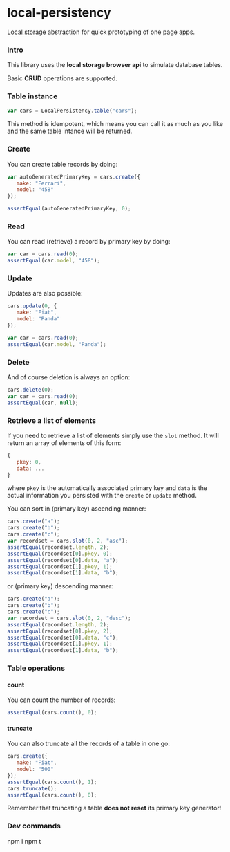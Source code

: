 local-persistency
================

[Local storage](https://developer.mozilla.org/en-US/docs/Web/Guide/API/DOM/Storage) abstraction for quick prototyping of one page apps.

### Intro ###

This library uses the **local storage browser api** to simulate database tables. 

Basic **CRUD** operations are supported.

### Table instance ###

```js
var cars = LocalPersistency.table("cars");
```

This method is idempotent, which means you can call it as much as you like and the same table intance will be returned.

### Create ###

You can create table records by doing:

```js
var autoGeneratedPrimaryKey = cars.create({
   make: "Ferrari",
   model: "458"
});

assertEqual(autoGeneratedPrimaryKey, 0);
```

### Read ###

You can read (retrieve) a record by primary key by doing:

```js
var car = cars.read(0);
assertEqual(car.model, "458");
```

### Update ###

Updates are also possible:

```js
cars.update(0, {
   make: "Fiat",
   model: "Panda"
});

var car = cars.read(0);
assertEqual(car.model, "Panda");
```

### Delete ###

And of course deletion is always an option:

```js
cars.delete(0);
var car = cars.read(0);
assertEqual(car, null);
```

### Retrieve a list of elements ###

If you need to retrieve a list of elements simply use the `slot` method. It will return an array of elements of this form:

```js
{
   pkey: 0,
   data: ...
}
```

where `pkey` is the automatically associated primary key and `data` is the actual information you persisted with the `create` or `update` method.

You can sort in (primary key) ascending manner:

```js
cars.create("a");
cars.create("b");
cars.create("c");
var recordset = cars.slot(0, 2, "asc");
assertEqual(recordset.length, 2);
assertEqual(recordset[0].pkey, 0);
assertEqual(recordset[0].data, "a");
assertEqual(recordset[1].pkey, 1);
assertEqual(recordset[1].data, "b");
```

or (primary key) descending manner:

```js
cars.create("a");
cars.create("b");
cars.create("c");
var recordset = cars.slot(0, 2, "desc");
assertEqual(recordset.length, 2);
assertEqual(recordset[0].pkey, 2);
assertEqual(recordset[0].data, "c");
assertEqual(recordset[1].pkey, 1);
assertEqual(recordset[1].data, "b");
```

### Table operations ###

#### count ####

You can count the number of records:

```js
assertEqual(cars.count(), 0);
```

#### truncate ####

You can also truncate all the records of a table in one go:

```js
cars.create({
   make: "Fiat",
   model: "500"
});
assertEqual(cars.count(), 1);
cars.truncate();
assertEqual(cars.count(), 0);
```

Remember that truncating a table **does not reset** its primary key generator!

### Dev commands ###
npm i 
npm t